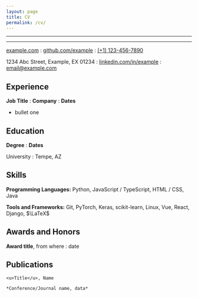 ```yaml
---
layout: page
title: CV
permalink: /cv/
---
```


---
---

<span class="iconify" data-icon="charm:person"></span> [example.com](https://example.com/)
  : <span class="iconify" data-icon="tabler:brand-github"></span> [github.com/example](https://github.com/example)
  : <span class="iconify" data-icon="tabler:phone"></span> [(+1) 123-456-7890](https://wa.me/11234567890)

<span class="iconify" data-icon="ic:outline-location-on"></span> 1234 Abc Street, Example, EX 01234
  : <span class="iconify" data-icon="tabler:brand-linkedin"></span> [linkedin.com/in/example](https://linkedin.com/in/example/)
  : <span class="iconify" data-icon="tabler:mail"></span> [email@example.com](mailto:mail@example.com)

## Experience

**Job Title**
  : **Company**
  : **Dates**

- bullet one


## Education

**Degree**
  : **Dates**

University 
  : Tempe, AZ

## Skills

**Programming Languages:** <span class="iconify" data-icon="vscode-icons:file-type-python"></span> Python, <span class="iconify" data-icon="vscode-icons:file-type-js-official"></span> JavaScript / <span class="iconify" data-icon="vscode-icons:file-type-typescript-official"></span> TypeScript, <span class="iconify" data-icon="vscode-icons:file-type-html"></span> HTML / <span class="iconify" data-icon="vscode-icons:file-type-css"></span> CSS, <span class="iconify" data-icon="logos:java" data-inline="false"></span> Java

**Tools and Frameworks:** Git, PyTorch, Keras, scikit-learn, Linux, Vue, React, Django, $\LaTeX$

## Awards and Honors

**Award title**, from where
  : date

## Publications

[~P1]: **Title**

    <u>Title</u>, Name

    *Conference/Journal name, data*
